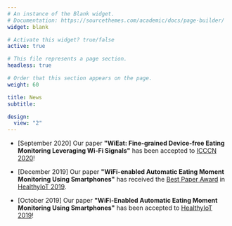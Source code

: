 ```yaml
---
# An instance of the Blank widget.
# Documentation: https://sourcethemes.com/academic/docs/page-builder/
widget: blank

# Activate this widget? true/false
active: true

# This file represents a page section.
headless: true

# Order that this section appears on the page.
weight: 60

title: News
subtitle:

design:
  view: "2"
---
```


* [September 2020] Our paper **"WiEat: Fine-grained Device-free Eating Monitoring Leveraging Wi-Fi Signals"** has been accepted to [ICCCN 2020](http://www.icccn.org/icccn20/call-for-papers/index.html)!


* [December 2019] Our paper **"WiFi-enabled Automatic Eating Moment Monitoring Using Smartphones"** has received the [Best Paper Award](https://www.ece.rutgers.edu/news/ece-researchers-win-best-paper-award-healthyiot-2019-conference) in [HealthyIoT 2019](https://healthyiot.eai-conferences.org/2019/).


* [October 2019] Our paper **"WiFi-Enabled Automatic Eating Moment Monitoring Using Smartphones"** has been accepted to [HealthyIoT 2019](https://healthyiot.eai-conferences.org/2019/)!

